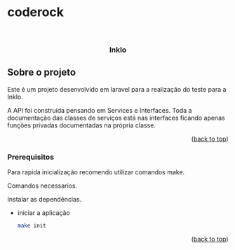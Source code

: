 # coderock

<!-- PROJECT LOGO -->
<br />
<div align="center">
  <h3 align="center">Inklo</h3>

</div>

<!-- ABOUT THE PROJECT -->
## Sobre o projeto

Este é um projeto desenvolvido em laravel para a realização do teste para a Inklo. 


A API foi construída pensando em Services e Interfaces. 
Toda a documentação das classes de serviços está nas interfaces ficando apenas funções privadas documentadas na própria classe. 

<p align="right">(<a href="#top">back to top</a>)</p>


### Prerequisitos
Para rapida inicialização recomendo utilizar comandos make.

Comandos necessarios.

Instalar as dependências.
* iniciar a aplicação 
  ```sh
  make init
  ```
  
  <p align="right">(<a href="#top">back to top</a>)</p>